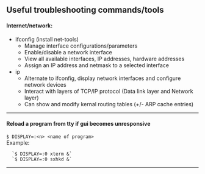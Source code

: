 ## Useful troubleshooting commands/tools
#### Internet/network:  
- ifconfig (install net-tools)  
  - Manage interface configurations/parameters  
  - Enable/disable a network interface  
  - View all available interfaces, IP addresses, hardware addresses  
  - Assign an IP address and netmask to a selected interface  
- ip  
  - Alternate to ifconfig, display network interfaces and configure network devices  
  - Interact with layers of TCP/IP protocol (Data link layer and Network layer)  
  - Can show and modify kernal routing tables (+/- ARP cache entries)  
- - -
#### Reload a program from tty if gui becomes unresponsive 
  `$ DISPLAY=:<n> <name of program>`  
  Example:  
```
  `$ DISPLAY=:0 xterm &`  
  `$ DISPLAY=:0 sxhkd &`  
```
- - -
